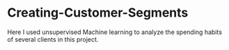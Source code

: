 # Creating-Customer-Segments
Here I used unsupervised Machine learning to analyze the spending habits of several clients in this project.
